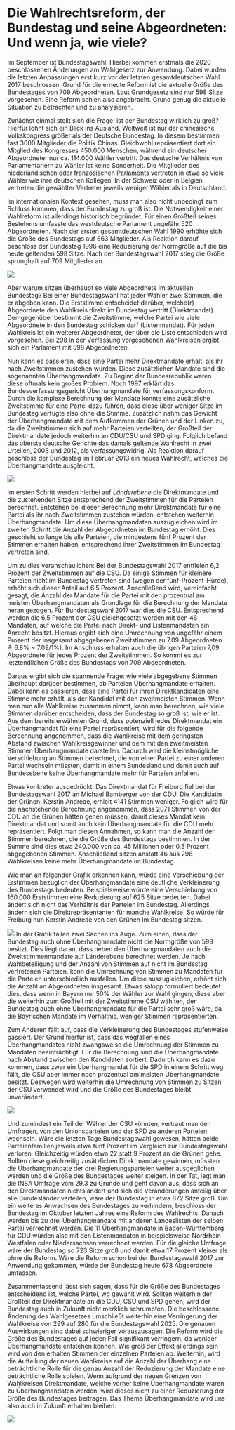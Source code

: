 # Die Wahlrechtsreform, der Bundestag und seine Abgeordneten: Und wenn ja, wie viele?

Im September ist Bundestagswahl. Hierbei kommen erstmals die 2020
beschlossenen Änderungen am Wahlgesetz zur Anwendung. Dabei wurden die
letzten Anpassungen erst kurz vor der letzten gesamtdeutschen Wahl 2017
beschlossen. Grund für die erneute Reform ist die aktuelle Größe des
Bundestages von 709 Abgeordneten. Laut Grundgesetz sind nur 598 Sitze
vorgesehen. Eine Reform schien also angebracht. Grund genug die aktuelle
Situation zu betrachten und zu analysieren.

Zunächst einmal stellt sich die Frage: ist der Bundestag wirklich zu
groß? Hierfür lohnt sich ein Blick ins Ausland. Weltweit ist nur der
chinesische Volkskongress größer als der Deutsche Bundestag. In diesem
bestimmen fast 3000 Mitglieder die Politik Chinas. Gleichwohl
repräsentiert dort ein Mitglied des Kongresses 450.000 Menschen, während
ein deutscher Abgeordneter nur ca. 114.000 Wähler vertritt. Das deutsche
Verhältnis von Parlamentariern zu Wähler ist keine Sonderheit. Die
Mitglieder des niederländischen oder französischen Parlaments vertreten
in etwa so viele Wähler wie ihre deutschen Kollegen. In der Schweiz oder
in Belgien vertreten die gewählter Vertreter jeweils weniger Wähler als
in Deutschland.

Im internationalen Kontext gesehen, muss man also nicht unbedingt zum
Schluss kommen, dass der Bundestag zu groß ist. Die Notwendigkeit einer
Wahlreform ist allerdings historisch begründet. Für einen Großteil
seines Bestehens umfasste das westdeutsche Parlament ungefähr 520
Abgeordneten. Nach der ersten gesamtdeutschen Wahl 1990 erhöhte sich die
Größe des Bundestags auf 663 Mitglieder. Als Reaktion darauf beschloss
der Bundestag 1996 eine Reduzierung der Normgröße auf die bis heute
geltenden 598 Sitze. Nach der Bundestagswahl 2017 stieg die Größe
sprunghaft auf 709 Mitglieder an.

![](images/graph_historic_size.jpg)

Aber warum sitzen überhaupt so viele Abgeordnete im aktuellen Bundestag?
Bei einer Bundestagswahl hat jeder Wähler zwei Stimmen, die er abgeben
kann. Die Erststimme entscheidet darüber, welche(r) Abgeordnete den
Wahlkreis direkt im Bundestag vertritt (Direktmandat). Demgegenüber
bestimmt die Zweitstimme, welche Partei wie viele Abgeordnete in den
Bundestag schicken darf (Listenmandat). Für jeden Wahlkreis ist ein
weiterer Abgeordneter, der über die Liste entschieden wird vorgesehen.
Bei 298 in der Verfassung vorgesehenen Wahlkreisen ergibt sich ein
Parlament mit 598 Abgeordneten.

Nun kann es passieren, dass eine Partei mehr Direktmandate erhält, als
ihr nach Zweitstimmen zustehen würden. Diese zusätzlichen Mandate sind
die sogenannten Überhangmandate. Zu Beginn der Bundesrepublik waren
diese oftmals kein großes Problem. Noch 1997 erklärt das
Bundesverfassungsgericht Überhangmandate für verfassungskonform. Durch
die komplexe Berechnung der Mandate konnte eine zusätzliche Zweitstimme
für eine Partei dazu führen, dass diese über weniger Sitze im Bundestag
verfügte also ohne die Stimme. Zusätzlich nahm das Gewicht der
Überhangmandate mit dem Aufkommen der Grünen und der Linken zu, da die
Zweitstimmen sich auf mehr Parteien verteilten, der Großteil der
Direktmandate jedoch weiterhin an CDU/CSU und SPD ging. Folglich befand
das oberste deutsche Gerichte das damals geltende Wahlrecht in zwei
Urteilen, 2008 und 2012, als verfassungswidrig. Als Reaktion darauf
beschloss der Bundestag im Februar 2013 ein neues Wahlrecht, welches die
Überhangmandate ausgleicht.

![](images/map_actual_election.jpg)

Im ersten Schritt werden hierbei auf *Länderebene* die Direktmandate und
die zustehenden Sitze entsprechend der Zweitstimmen für die Parteien
berechnet. Entstehen bei dieser Berechnung mehr Direktmandate für eine
Partei als ihr nach Zweitstimmen zustehen würden, entstehen weiterhin
Überhangmandate. Um diese Überhangmandaten auszugleichen wird im zweiten
Schritt die Anzahl der Abgeordneten im Bundestag erhöht. Dies geschieht
so lange bis alle Parteien, die mindestens fünf Prozent der Stimmen
erhalten haben, entsprechend ihrer Zweitstimmen im Bundestag vertreten
sind.

Um zu dies veranschaulichen: Bei der Bundestagswahl 2017 entfielen 6,2
Prozent der Zweitstimmen auf die CSU. Da einige Stimmen für kleinere
Parteien nicht im Bundestag vertreten sind (wegen der
fünf-Prozent-Hürde), erhöht sich dieser Anteil auf 6.5 Prozent.
Anschließend wird, vereinfacht gesagt, die Anzahl der Mandate für die
Partei mit den prozentual am meisten Überhangmandaten als Grundlage für
die Berechnung der Mandate heran gezogen. Für Bundestagswahl 2017 war
dies die CSU. Entsprechend werden die 6,5 Prozent der CSU gleichgesetzt
werden mit den 46 Mandaten, auf welche die Partei nach Direkt- und
Listenmandaten ein Anrecht besitzt. Hieraus ergibt sich eine Umrechnung
von ungefähr einem Prozent der insgesamt abgegebenen Zweitstimmen zu
7,09 Abgeordneten ≙ 6.8% ~ 7.09/1%). Im Anschluss erhalten auch die
übrigen Parteien 7,09 Abgeordnete für jedes Prozent der Zweitstimmen. So
kommt es zur letztendlichen Größe des Bundestags von 709 Abgeordneten.

Daraus ergibt sich die spannende Frage: wie viele abgegebene Stimmen
überhaupt darüber bestimmen, ob Parteien Überhangmandate erhalten. Dabei
kann es passieren, dass eine Partei für ihren Direktkandidaten eine
Stimme mehr erhält, als der Kandidat mit den zweitmeisten Stimmen. Wenn
man nun alle Wahlkreise zusammen nimmt, kann man berechnen, wie viele
Stimmen darüber entscheiden, dass der Bundestag so groß ist, wie er ist.
Aus dem bereits erwähnten Grund, dass potenziell jedes Direktmandat ein
Überhangmandat für eine Partei repräsentiert, wird für die folgende
Berechnung angenommen, dass die Wahlkreise mit dem geringsten Abstand
zwischen Wahlkreisgewinner und dem mit den zweitmeisten Stimmen
Überhangmandate darstellen. Dadurch wird die kleinstmögliche
Verschiebung an Stimmen berechnet, die von einer Partei zu einer anderen
Partei wechseln müssten, damit in einem Bundesland und damit auch auf
Bundesebene keine Überhangmandate mehr für Parteien anfallen.

Etwas konkreter ausgedrückt: Das Direktmandat für Freiburg fiel bei der
Bundestagswahl 2017 an Michael Bamberger von der CDU. Die Kandidatin der
Grünen, Kerstin Andreae, erhielt 4141 Stimmen weniger. Folglich wird für
die nachstehende Berechnung angenommen, dass 2071 Stimmen von der CDU an
die Grünen hätten gehen müssen, damit dieses Mandat kein Direktmandat
und somit auch kein Überhangmandate für die CDU mehr repräsentiert.
Folgt man diesen Annahmen, so kann man die Anzahl der Stimmen berechnen,
die die Größe des Bundestags bestimmen. In der Summe sind dies etwa
240.000 von ca. 45 Millionen oder 0.5 Prozent abgegebenen Stimmen.
Anschließend sitzen anstatt 46 aus 298 Wahlkreisen keine mehr
Überhangmandate im Bundestag.

Wie man an folgender Grafik erkennen kann, würde eine Verschiebung der
Erstimmen bezüglich der Überhangmandate eine deutliche Verkleinerung des
Bundestags bedeuten. Beispielsweise würde eine Verschiebung von 160.000
Erststimmen eine Reduzierung auf 625 Sitze bedeuten. Dabei ändert sich
nicht das Verhältnis der Parteien im Bundestag. Allerdings ändern sich
die Direktrepräsentanten für manche Wahlkreise. So würde für Freiburg
nun Kerstin Andreae von den Grünen im Bundestag sitzen.

![](images/dynamic_size_graph_pic.jpg) In der Grafik fallen zwei Sachen
ins Auge. Zum einen, dass der Bundestag auch ohne Überhangmandate nicht
die Normgröße von 598 besitzt. Dies liegt daran, dass neben den
Überhangmandaten auch die Zweitstimmenmandate auf Länderebene berechnet
werden. Je nach Wahlbeteiligung und der Anzahl von Stimmen auf nicht im
Bundestag vertretenen Parteien, kann die Umrechnung von Stimmen zu
Mandaten für die Parteien unterschiedlich ausfallen. Um diese
auszugleichen, erhöht sich die Anzahl an Abgeordneten insgesamt. Etwas
salopp formuliert bedeutet dies, dass wenn in Bayern nur 50% der Wähler
zur Wahl gingen, diese aber die weiterhin zum Großteil mit der
Zweitstimme CSU wählten, der Bundestag auch ohne Überhangmandate für die
Partei sehr groß wäre, da die Bayrischen Mandate im Verhältnis, weniger
Stimmen repräsentierten.

Zum Anderen fällt auf, dass die Verkleinerung des Bundestages
stufenweise passiert. Der Grund hierfür ist, dass das wegfallen eines
Überhangmandates nicht zwangsweise die Umrechnung der Stimmen zu
Mandaten beeinträchtigt. Für die Berechnung sind die Überhangmandate
nach Abstand zwischen den Kandidaten sortiert. Dadurch kann es dazu
kommen, dass zwar ein Überhangmandat für die SPD in einem Schritt weg
fällt, die CSU aber immer noch prozentual am meisten Überhangmandate
besitzt. Deswegen wird weiterhin die Umrechnung von Stimmen zu Sitzen
der CSU verwendet wird und die Größe des Bundestages bleibt unverändert.

![](images/dynamic_map.gif)

Und zumindest ein Teil der Wähler der CSU könnten, vertraut man den
Umfragen, von den Unionsparteien und der SPD zu anderen Parteien
wechseln. Wäre die letzten Tage Bundestagswahl gewesen, hätten beide
Parteienfamilien jeweils etwa fünf Prozent im Vergleich zur
Bundestagswahl verloren. Gleichzeitig würden etwa 22 statt 9 Prozent an
die Grünen gehe. Sollten diese gleichzeitig zusätzlichen Direktmandate
gewinnen, müssten die Überhangmandate der drei Regierungsparteien weiter
ausgeglichen werden und die Größe des Bundestages weiter steigen. In der
Tat, legt man die INSA Umfrage vom 29.3 zu Grunde und geht davon aus,
dass sich an den Direktmandaten nichts ändert und sich die Veränderungen
anteilig über alle Bundesländer verteilen, wäre der Bundestag in etwa
872 Sitze groß. Um ein weiteres Anwachsen des Bundestages zu verhindern,
beschloss der Bundestag im Oktober letzten Jahres eine Reform des
Wahlrechts. Danach werden bis zu drei Überhangmandate mit anderen
Landeslisten der selben Partei verrechnet werden. Die 11 Überhangmandate
in Baden-Württemberg für CDU würden also mit den Listenmandaten in
beispielsweise Nordrhein-Westfalen oder Niedersachsen verrechnet werden.
Für die gleiche Umfrage wäre der Bundestag so 723 Sitze groß und damit
etwa 17 Prozent kleiner als ohne die Reform. Wäre die Reform schon bei
der Bundestagswahl 2017 zur Anwendung gekommen, würde der Bundestag
heute 678 Abgeordnete umfassen.

Zusammenfassend lässt sich sagen, dass für die Größe des Bundestages
entscheidend ist, welche Partei, wo gewählt wird. Sollten weiterhin der
Großteil der Direktmandate an die CDU, CSU und SPD gehen, wird der
Bundestag auch in Zukunft nicht merklich schrumpfen. Die beschlossene
Änderung des Wahlgesetzes umschließt weiterhin eine Verringerung der
Wahlkreise von 299 auf 280 für die Bundestagswahl 2025. Die genauen
Auswirkungen sind dabei schwieriger vorauszusagen. Die Reform wird die
Größe des Bundestages auf jeden Fall signifikant verringern, da weniger
Überhangmandate entstehen können. Wie groß der Effekt allerdings sein
wird von den erhalten Stimmen der einzelnen Parteien ab. Weiterhin, wird
die Aufteilung der neuen Wahlkreise auf die Anzahl der Überhang eine
beträchtliche Rolle für die genau Anzahl der Reduzierung der Mandate
eine beträchtliche Rolle spielen. Wenn aufgrund der neuen Grenzen von
Wahlkreisen Direktmandate, welche vorher keine Überhangmandate waren zu
Überhangmandaten werden, wird dieses nicht zu einer Reduzierung der
Größe des Bundestages beitragen. Das Thema Überhangmandate wird uns also
auch in Zukunft erhalten bleiben.

![](images/graph_parliament_sizes_scenarios.jpg)
